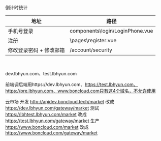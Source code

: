 倒计时统计

| 地址                    | 路径                            |
| ----------------------- | ------------------------------- |
| 手机号登录              | components\login\LoginPhone.vue |
| 注册                    | \pages\register.vue             |
| 修改登录密码 + 修改邮箱 | /account/security               |

​			

 dev.lbhyun.com、test.lbhyun.com

前端调后端用https://dev.lbhyun.com、https://test.lbhyun.com、https://pre.lbhyun.com、www.boncloud.com只有这4个域名，不允许使用

云市场
开发
http://apidev.boncloud.tech/market 改成 https://dev.lbhyun.com/gateway/market
测试
https://lbhtest.lbhyun.com/market 改成 https://test.lbhyun.com/gateway/market
生产
https://www.boncloud.com/market 改成 https://www.boncloud.com/gateway/market